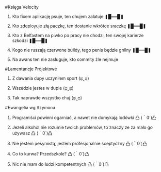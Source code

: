 #Księga Velocity

1. Kto fixem aplikację psuje, ten chujem zalatuje ❚█══█❚

2. Kto zdeployuje złą paczkę, ten dostanie wkrótce sraczkę ❚█══█❚

3. Kto z Belfastem na piwko po pracy nie chodzi, ten swojej karierze szkodzi ❚█══█❚

4. Kogo nie ruszają czerwone buildy, tego penis będzie gnilny ❚█══█❚

5. Na awans ten nie zasługuje, kto commity źle nejmuje

#Lamentancje Projektowe

1. Z dawania dupy uczyniłem sport (ಥ‸ಥ)

2. Wszedzie jestes w dupie (ಥ‸ಥ)

3. Tak naprawde wszystko chuj (ಥ‸ಥ)


#Ewangelia wg Szymona

1. Programiści powinni ogarniać, a nawet nie domykają lodówki 凸 (｀0´)凸

2. Jezeli alkohol nie rozumie twoich problemów, to znaczy ze za mało go używasz 凸 (｀0´)凸

3. Nie jestem pesymistą, jestem profesjonalnie sceptyczny 凸 (｀0´)凸

4. Co to kurwa? Przedszkole? 凸 (｀0´)凸

5. Nic nie mam do ludzi kompetentnych 凸 (｀0´)凸
